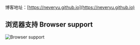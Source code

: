 博客地址：[https://neveryu.github.io](https://neveryu.github.io)

## 浏览器支持 Browser support

![Browser support](http://iissnan.com/nexus/next/browser-support.png)
